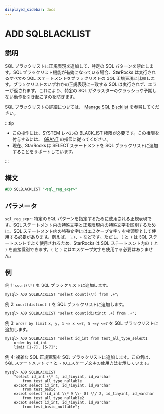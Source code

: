 ```yaml
---
displayed_sidebar: docs
---
```


# ADD SQLBLACKLIST

## 説明

SQL ブラックリストに正規表現を追加して、特定の SQL パターンを禁止します。SQL ブラックリスト機能が有効になっている場合、StarRocks は実行されるすべての SQL ステートメントをブラックリストの SQL 正規表現と比較します。ブラックリストのいずれかの正規表現に一致する SQL は実行されず、エラーが返されます。これにより、特定の SQL がクラスターのクラッシュや予期しない動作を引き起こすのを防ぎます。

SQL ブラックリストの詳細については、 [Manage SQL Blacklist](../../../../administration/management/resource_management/Blacklist.md) を参照してください。

:::tip

- この操作には、SYSTEM レベルの BLACKLIST 権限が必要です。この権限を付与するには、 [GRANT](../../account-management/GRANT.md) の指示に従ってください。
- 現在、StarRocks は SELECT ステートメントを SQL ブラックリストに追加することをサポートしています。

:::

## 構文

```SQL
ADD SQLBLACKLIST "<sql_reg_expr>"
```

## パラメータ

`sql_reg_expr`: 特定の SQL パターンを指定するために使用される正規表現です。SQL ステートメント内の特殊文字と正規表現内の特殊文字を区別するために、SQL ステートメント内の特殊文字にはエスケープ文字 `\` を接頭辞として使用する必要があります。例えば、`(`、`)`、`+` などです。ただし、`(` と `)` は SQL ステートメントでよく使用されるため、StarRocks は SQL ステートメント内の `(` と `)` を直接識別できます。`(` と `)` にはエスケープ文字を使用する必要はありません。

## 例

例 1: `count(\*)` を SQL ブラックリストに追加します。

```Plain
mysql> ADD SQLBLACKLIST "select count(\\*) from .+";
```

例 2: `count(distinct )` を SQL ブラックリストに追加します。

```Plain
mysql> ADD SQLBLACKLIST "select count(distinct .+) from .+";
```

例 3: `order by limit x, y, 1 <= x <=7, 5 <=y <=7` を SQL ブラックリストに追加します。

```Plain
mysql> ADD SQLBLACKLIST "select id_int from test_all_type_select1 
    order by id_int 
    limit [1-7], [5-7]";
```

例 4: 複雑な SQL 正規表現を SQL ブラックリストに追加します。この例は、SQL ステートメントで `*` と `-` のエスケープ文字の使用方法を示しています。

```Plain
mysql> ADD SQLBLACKLIST 
    "select id_int \\* 4, id_tinyint, id_varchar 
        from test_all_type_nullable 
    except select id_int, id_tinyint, id_varchar 
        from test_basic 
    except select (id_int \\* 9 \\- 8) \\/ 2, id_tinyint, id_varchar 
        from test_all_type_nullable2 
    except select id_int, id_tinyint, id_varchar 
        from test_basic_nullable";
```